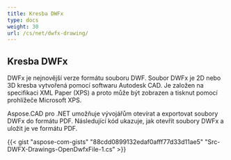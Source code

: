 ```yaml
---
title: Kresba DWFx
type: docs
weight: 30
url: /cs/net/dwfx-drawing/
---
```


## **Kresba DWFx**
DWFx je nejnovější verze formátu souboru DWF. Soubor DWFx je 2D nebo 3D kresba vytvořená pomocí softwaru Autodesk CAD. Je založen na specifikaci XML Paper (XPS) a proto může být zobrazen a tisknut pomocí prohlížeče Microsoft XPS.

Aspose.CAD pro .NET umožňuje vývojářům otevírat a exportovat soubory DWFx do formátu PDF. Následující kód ukazuje, jak otevřít soubory DWFx a uložit je ve formátu PDF.

{{< gist "aspose-com-gists" "88cdd0899132edaf0afff77d33d11ae5" "Src-DWFX-Drawings-OpenDwfxFile-1.cs" >}}
